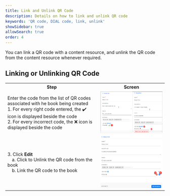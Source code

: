 ```yaml
---
title: Link and Unlink QR Code
description: Details on how to link and unlink QR code
keywords: 'QR code, DIAL code, link, unlink'
showSidebar: true
allowSearch: true
order: 4
---
```


You can link a QR code with a content resource, and unlink the QR code from the content resource whenever required.

## Linking or Unlinking QR Code

<table>
  <tr>
    <th style="width:35%;">Step</th>
    <th style="width:25%;">Screen</th>
  </tr>
  <tr>
    <td>Enter the code from the list of QR codes associated with he book being created
      <br>1. For every right code entered, the ✔️ icon is displayed beside the code
      <br>2. For every incorrect code, the ❌ icon is displayed beside the code
    </td>
    <td><img src="../images-book/dialcode.png"></td>
  </tr>
  <tr>
   <td>3. Click <b>Edit</b> 
    <br>&emsp;a. Click to Unlink the QR code from the book
    <br>&emsp;b. Link the QR code to the book
   </td>
   <td><img src="../images-book/diallink.png"></td>
  </tr>
</table>
